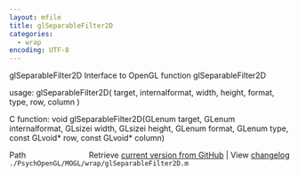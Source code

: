 ```yaml
---
layout: mfile
title: glSeparableFilter2D
categories:
  - wrap
encoding: UTF-8
---
```


glSeparableFilter2D  Interface to OpenGL function glSeparableFilter2D  

usage:  glSeparableFilter2D( target, internalformat, width, height, format, type, row, column )  

C function:  void glSeparableFilter2D(GLenum target, GLenum internalformat, GLsizei width, GLsizei height, GLenum format, GLenum type, const GLvoid\* row, const GLvoid\* column)  


<div class="code_header" style="text-align:right;">
  <span style="float:left;">Path&nbsp;&nbsp;</span> <span class="counter">Retrieve <a href=
  "https://raw.github.com/Psychtoolbox-3/Psychtoolbox-3/beta/./PsychOpenGL/MOGL/wrap/glSeparableFilter2D.m">current version from GitHub</a> | View <a href=
  "https://github.com/Psychtoolbox-3/Psychtoolbox-3/commits/beta/./PsychOpenGL/MOGL/wrap/glSeparableFilter2D.m">changelog</a></span>
</div>
<div class="code">
  <code>./PsychOpenGL/MOGL/wrap/glSeparableFilter2D.m</code>
</div>
